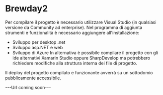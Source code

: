 # Brewday2
Per compilare il progetto è necessario utilizzare Visual Studio (in qualsiasi versione da Community ad enterprise). 
Nel programma di aggiunta strumenti e funzionalità è necessario aggiungere all'installazione:
- Sviluppo per desktop .net
- Sviluppo asp.NET e web
- Sviluppo di Azure
In alternativa è possibile compilare il progetto con gli ide alternativi Xamarin Studio oppure SharpDevelop ma potrebbero richiedere modifiche alla struttura interna dei file di progetto.

Il deploy del progetto compilato e funzionante avverrà su un sottodomio pubblicamente accessibile.

---Url coming soon---